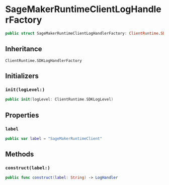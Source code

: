 # SageMakerRuntimeClientLogHandlerFactory

``` swift
public struct SageMakerRuntimeClientLogHandlerFactory: ClientRuntime.SDKLogHandlerFactory 
```

## Inheritance

`ClientRuntime.SDKLogHandlerFactory`

## Initializers

### `init(logLevel:)`

``` swift
public init(logLevel: ClientRuntime.SDKLogLevel) 
```

## Properties

### `label`

``` swift
public var label = "SageMakerRuntimeClient"
```

## Methods

### `construct(label:)`

``` swift
public func construct(label: String) -> LogHandler 
```
